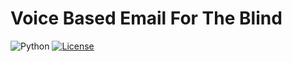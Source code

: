 # Voice Based Email For The Blind


![Python](https://img.shields.io/badge/Python-3776AB?style=for-the-badge&logo=python&logoColor=white)
[![License](https://img.shields.io/badge/License-Apache%202.0-blue.svg)](https://opensource.org/licenses/Apache-2.0)
